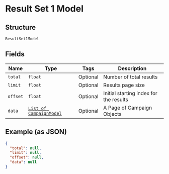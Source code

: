 
# Result Set 1 Model

## Structure

`ResultSet1Model`

## Fields

| Name | Type | Tags | Description |
|  --- | --- | --- | --- |
| `total` | `float` | Optional | Number of total results |
| `limit` | `float` | Optional | Results page size |
| `offset` | `float` | Optional | Initial starting index for the results |
| `data` | [`List of CampaignModel`](../../doc/models/campaign-model.md) | Optional | A Page of Campaign Objects |

## Example (as JSON)

```json
{
  "total": null,
  "limit": null,
  "offset": null,
  "data": null
}
```

